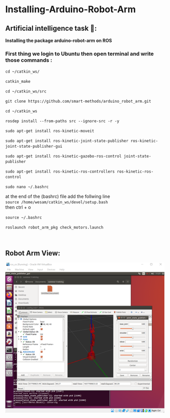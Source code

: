 # Installing-Arduino-Robot-Arm

## Artificial intelligence task 🦾:<br />
**Installing the package arduino-robot-arm on ROS** <br />

### First thing we login to Ubuntu then open terminal and write those commands : <br />

`cd ~/catkin_ws/` <br />

`catkin_make` <br />

`cd ~/catkin_ws/src` <br />

`git clone https://github.com/smart-methods/arduino_robot_arm.git`  <br />

`cd ~/catkin_ws` <br />

`rosdep install --from-paths src --ignore-src -r -y` <br />

`sudo apt-get install ros-kinetic-moveit` <br />

`sudo apt-get install ros-kinetic-joint-state-publisher ros-kinetic-joint-state-publisher-gui` <br />

`sudo apt-get install ros-kinetic-gazebo-ros-control joint-state-publisher` <br />

`sudo apt-get install ros-kinetic-ros-controllers ros-kinetic-ros-control` <br />

`sudo nano ~/.bashrc` <br />

at the end of the (bashrc) file add the follwing line <br />
`source /home/wesam/catkin_ws/devel/setup.bash` <br />
then ctrl + o <br />

`source ~/.bashrc`<br />

`roslaunch robot_arm_pkg check_motors.launch`

<br />

## Robot Arm View: 
<img src="images/RobotArm.png" width="500">

